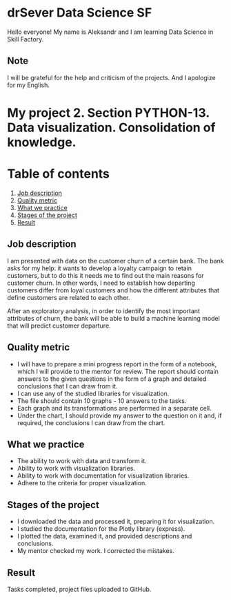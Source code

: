# drSever Data Science SF
Hello everyone! My name is Aleksandr and I am learning Data Science in Skill Factory.
## Note
I will be grateful for the help and criticism of the projects. And I apologize for my English.

# My project 2. Section PYTHON-13. Data visualization. Consolidation of knowledge. 
# Table of contents
1. [Job description](https://github.com/drSever/drSever_data_science/tree/main/Learning_projects/project_1#Job-description)
2. [Quality metric](https://github.com/drSever/drSever_data_science/tree/main/Learning_projects/project_1#Quality-metric)
3. [What we practice](https://github.com/drSever/drSever_data_science/tree/main/Learning_projects/project_1#What-we-practice)
4. [Stages of the project](https://github.com/drSever/drSever_data_science/tree/main/Learning_projects/project_1#Stages-of-the-project)
5. [Result](https://github.com/drSever/drSever_data_science/tree/main/Learning_projects/project_1#Result)

## Job description

I am presented with data on the customer churn of a certain bank. The bank asks for my help: it wants to develop a loyalty campaign to retain customers, but to do this it needs me to find out the main reasons for customer churn. In other words, I need to establish how departing customers differ from loyal customers and how the different attributes that define customers are related to each other.

After an exploratory analysis, in order to identify the most important attributes of churn, the bank will be able to build a machine learning model that will predict customer departure. 

## Quality metric

- I will have to prepare a mini progress report in the form of a notebook, which I will provide to the mentor for review. The report should contain answers to the given questions in the form of a graph and detailed conclusions that I can draw from it.
- I can use any of the studied libraries for visualization.
- The file should contain 10 graphs - 10 answers to the tasks.
- Each graph and its transformations are performed in a separate cell.
- Under the chart, I should provide my answer to the question on it and, if required, the conclusions I can draw from the chart.

## What we practice

- The ability to work with data and transform it. 
- Ability to work with visualization libraries. 
- Ability to work with documentation for visualization libraries. 
- Adhere to the criteria for proper visualization. 

## Stages of the project

- I downloaded the data and processed it, preparing it for visualization. 
- I studied the documentation for the Plotly library (express). 
- I plotted the data, examined it, and provided descriptions and conclusions. 
- My mentor checked my work. I corrected the mistakes.

## Result

Tasks completed, project files uploaded to GitHub. 


